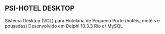 ## PSI-HOTEL DESKTOP
Sistema Desktop (VCL) para Hotelaria de Pequeno Porte (hotéis, motéis e pousadas)
Desenvolvido em Delphi 10.3.3 Rio c/ MySQL
